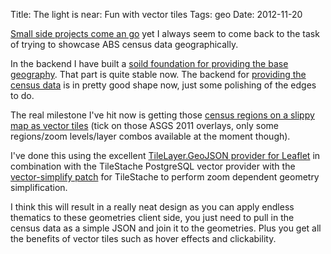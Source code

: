 Title: The light is near: Fun with vector tiles
Tags: geo
Date: 2012-11-20

[Small side projects come an go](https://gist.github.com/andrewharvey/) yet I always seem to come back to the task of trying to showcase ABS
census data geographically.

In the backend I have built a [soild foundation for providing the base geography](https://github.com/andrewharvey/asgs2pgsql).
That part is quite stable now. The backend for [providing the census data](https://github.com/andrewharvey/abs2pgsql) is in pretty good shape now,
just some polishing of the edges to do.

The real milestone I've hit now is getting those [census regions on a slippy map as vector tiles](https://github.com/andrewharvey/abs2pgsql)
(tick on those ASGS 2011 overlays, only some regions/zoom levels/layer combos available at the moment though).

I've done this using the excellent [TileLayer.GeoJSON provider for Leaflet](https://github.com/glenrobertson/leaflet-tilelayer-geojson)
in combination with the TileStache PostgreSQL vector provider with the
[vector-simplify patch](https://github.com/elpaso/TileStache/tree/vector-simplify) for TileStache to perform zoom dependent geometry simplification.

I think this will result in a really neat design as you can apply endless thematics to these geometries client side, you just need to pull in the
census data as a simple JSON and join it to the geometries. Plus you get all the benefits of vector tiles such as hover effects and clickability.
